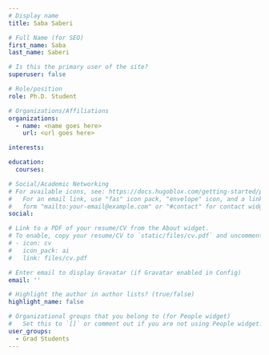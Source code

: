 ```yaml
---
# Display name
title: Saba Saberi

# Full Name (for SEO)
first_name: Saba
last_name: Saberi

# Is this the primary user of the site?
superuser: false

# Role/position
role: Ph.D. Student

# Organizations/Affiliations
organizations:
  - name: <name goes here>
    url: <url goes here>

interests:

education:
  courses:

# Social/Academic Networking
# For available icons, see: https://docs.hugoblox.com/getting-started/page-builder/#icons
#   For an email link, use "fas" icon pack, "envelope" icon, and a link in the
#   form "mailto:your-email@example.com" or "#contact" for contact widget.
social:

# Link to a PDF of your resume/CV from the About widget.
# To enable, copy your resume/CV to `static/files/cv.pdf` and uncomment the lines below.
# - icon: cv
#   icon_pack: ai
#   link: files/cv.pdf

# Enter email to display Gravatar (if Gravatar enabled in Config)
email: ''

# Highlight the author in author lists? (true/false)
highlight_name: false

# Organizational groups that you belong to (for People widget)
#   Set this to `[]` or comment out if you are not using People widget.
user_groups:
  - Grad Students
---
```

